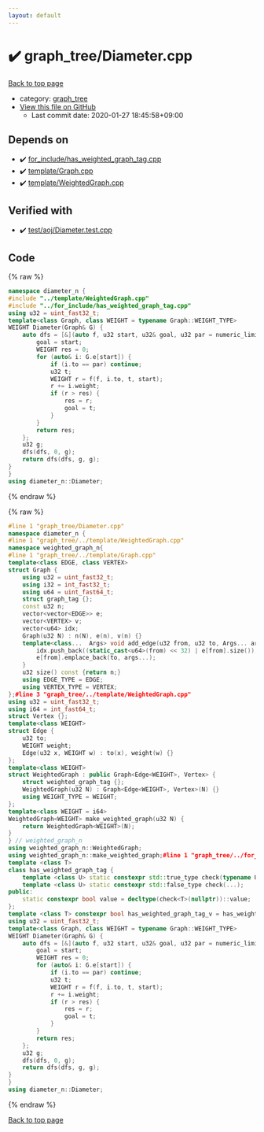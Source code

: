 ```yaml
---
layout: default
---
```


<!-- mathjax config similar to math.stackexchange -->
<script type="text/javascript" async
  src="https://cdnjs.cloudflare.com/ajax/libs/mathjax/2.7.5/MathJax.js?config=TeX-MML-AM_CHTML">
</script>
<script type="text/x-mathjax-config">
  MathJax.Hub.Config({
    TeX: { equationNumbers: { autoNumber: "AMS" }},
    tex2jax: {
      inlineMath: [ ['$','$'] ],
      processEscapes: true
    },
    "HTML-CSS": { matchFontHeight: false },
    displayAlign: "left",
    displayIndent: "2em"
  });
</script>

<script type="text/javascript" src="https://cdnjs.cloudflare.com/ajax/libs/jquery/3.4.1/jquery.min.js"></script>
<script src="https://cdn.jsdelivr.net/npm/jquery-balloon-js@1.1.2/jquery.balloon.min.js" integrity="sha256-ZEYs9VrgAeNuPvs15E39OsyOJaIkXEEt10fzxJ20+2I=" crossorigin="anonymous"></script>
<script type="text/javascript" src="../../assets/js/copy-button.js"></script>
<link rel="stylesheet" href="../../assets/css/copy-button.css" />


# :heavy_check_mark: graph_tree/Diameter.cpp

<a href="../../index.html">Back to top page</a>

* category: <a href="../../index.html#f93f3ae32620f7630b3615eae399affa">graph_tree</a>
* <a href="{{ site.github.repository_url }}/blob/master/graph_tree/Diameter.cpp">View this file on GitHub</a>
    - Last commit date: 2020-01-27 18:45:58+09:00




## Depends on

* :heavy_check_mark: <a href="../for_include/has_weighted_graph_tag.cpp.html">for_include/has_weighted_graph_tag.cpp</a>
* :heavy_check_mark: <a href="../template/Graph.cpp.html">template/Graph.cpp</a>
* :heavy_check_mark: <a href="../template/WeightedGraph.cpp.html">template/WeightedGraph.cpp</a>


## Verified with

* :heavy_check_mark: <a href="../../verify/test/aoj/Diameter.test.cpp.html">test/aoj/Diameter.test.cpp</a>


## Code

<a id="unbundled"></a>
{% raw %}
```cpp
namespace diameter_n {
#include "../template/WeightedGraph.cpp"
#include "../for_include/has_weighted_graph_tag.cpp"
using u32 = uint_fast32_t;
template<class Graph, class WEIGHT = typename Graph::WEIGHT_TYPE>
WEIGHT Diameter(Graph& G) {
	auto dfs = [&](auto f, u32 start, u32& goal, u32 par = numeric_limits<u32>::max()) -> WEIGHT {
		goal = start;
		WEIGHT res = 0;
		for (auto& i: G.e[start]) {
			if (i.to == par) continue;
			u32 t;
			WEIGHT r = f(f, i.to, t, start);
			r += i.weight;
			if (r > res) {
				res = r;
				goal = t;
			}
		}
		return res;
	};
	u32 g;
	dfs(dfs, 0, g);
	return dfs(dfs, g, g);
}
}
using diameter_n::Diameter;
```
{% endraw %}

<a id="bundled"></a>
{% raw %}
```cpp
#line 1 "graph_tree/Diameter.cpp"
namespace diameter_n {
#line 1 "graph_tree/../template/WeightedGraph.cpp"
namespace weighted_graph_n{
#line 1 "graph_tree/../template/Graph.cpp"
template<class EDGE, class VERTEX>
struct Graph {
	using u32 = uint_fast32_t;
	using i32 = int_fast32_t;
	using u64 = uint_fast64_t;
	struct graph_tag {};
	const u32 n;
	vector<vector<EDGE>> e;
	vector<VERTEX> v;
	vector<u64> idx;
	Graph(u32 N) : n(N), e(n), v(n) {}
	template<class...  Args> void add_edge(u32 from, u32 to, Args... args) {
		idx.push_back((static_cast<u64>(from) << 32) | e[from].size());
		e[from].emplace_back(to, args...);
	}
	u32 size() const {return n;}
	using EDGE_TYPE = EDGE;
	using VERTEX_TYPE = VERTEX;
};#line 3 "graph_tree/../template/WeightedGraph.cpp"
using u32 = uint_fast32_t;
using i64 = int_fast64_t;
struct Vertex {};
template<class WEIGHT>
struct Edge {
	u32 to;
	WEIGHT weight;
	Edge(u32 x, WEIGHT w) : to(x), weight(w) {}
};
template<class WEIGHT>
struct WeightedGraph : public Graph<Edge<WEIGHT>, Vertex> {
	struct weighted_graph_tag {};
	WeightedGraph(u32 N) : Graph<Edge<WEIGHT>, Vertex>(N) {}
	using WEIGHT_TYPE = WEIGHT;
};
template<class WEIGHT = i64>
WeightedGraph<WEIGHT> make_weighted_graph(u32 N) {
	return WeightedGraph<WEIGHT>(N);
}
} // weighted_graph_n
using weighted_graph_n::WeightedGraph;
using weighted_graph_n::make_weighted_graph;#line 1 "graph_tree/../for_include/has_weighted_graph_tag.cpp"
template <class T>
class has_weighted_graph_tag {
	template <class U> static constexpr std::true_type check(typename U::weighted_graph_tag*);
	template <class U> static constexpr std::false_type check(...);
public:
	static constexpr bool value = decltype(check<T>(nullptr))::value;
};
template <class T> constexpr bool has_weighted_graph_tag_v = has_weighted_graph_tag<T>::value;#line 4 "graph_tree/Diameter.cpp"
using u32 = uint_fast32_t;
template<class Graph, class WEIGHT = typename Graph::WEIGHT_TYPE>
WEIGHT Diameter(Graph& G) {
	auto dfs = [&](auto f, u32 start, u32& goal, u32 par = numeric_limits<u32>::max()) -> WEIGHT {
		goal = start;
		WEIGHT res = 0;
		for (auto& i: G.e[start]) {
			if (i.to == par) continue;
			u32 t;
			WEIGHT r = f(f, i.to, t, start);
			r += i.weight;
			if (r > res) {
				res = r;
				goal = t;
			}
		}
		return res;
	};
	u32 g;
	dfs(dfs, 0, g);
	return dfs(dfs, g, g);
}
}
using diameter_n::Diameter;
```
{% endraw %}

<a href="../../index.html">Back to top page</a>

